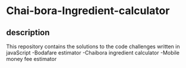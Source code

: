 # Chai-bora-Ingredient-calculator

## description
This repository contains the solutions to the code challenges written in javaScript
-Bodafare estimator
-Chaibora ingredient calculator
-Mobile money fee estimator 
